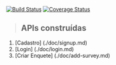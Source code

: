 [![Build Status](https://travis-ci.com/m4rcosazevedo/clean-node-api.svg?branch=master)](https://travis-ci.com/m4rcosazevedo/clean-node-api)
[![Coverage Status](https://coveralls.io/repos/github/m4rcosazevedo/clean-node-api/badge.svg?branch=master)](https://coveralls.io/github/m4rcosazevedo/clean-node-api?branch=master)

> ## APIs construídas

1. [Cadastro] (./doc/signup.md)
1. [Login] (./doc/login.md)
1. [Criar Enquete] (./doc/add-survey.md)
